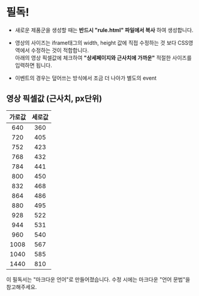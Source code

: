 # 필독!

- 새로운 제품군을 생성할 때는 **반드시 "rule.html" 파일에서 복사** 하여 생성합니다.
- 영상의 사이즈는 iframe태그의 width, height 값에 직접 수정하는 것 보다 CSS영역에서 수정하는 것이 적합합니다.<br/>
  아래의 영상 픽셀값에 체크하여 **"상세페이지와 근사치에 가까운"** 적절한 사이즈를 입력하면 됩니다.

- 이벤트의 경우는 덮어쓰는 방식에서 조금 더 나아가 별도의 event  

## 영상 픽셀값 (근사치, px단위)

|가로값|세로값|
|:--:|:--:|
|640|360|
|720|405|
|752|423|
|768|432|
|784|441|
|800|450|
|832|468|
|864|486|
|880|495|
|928|522|
|944|531|
|960|540|
|1008|567|
|1040|585|
|1440|810|



이 필독서는 "마크다운 언어"로 만들어졌습니다.
수정 시에는 마크다운 "언어 문법"을 참고해주세요.
